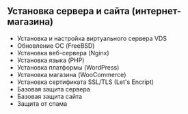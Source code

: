 ## Установка сервера и сайта (интернет-магазина)
- Установка и настройка виртуального сервера VDS
- Обновление ОС (FreeBSD)
- Установка веб-сервера (Nginx)
- Установка языка (PHP)
- Установка платформы (WordPress)
- Установка магазина (WooCommerce)
- Установка сертификата SSL/TLS (Let's Encript)
- Базовая защита сервера
- Базовая защита сайта
- Защита от спама
